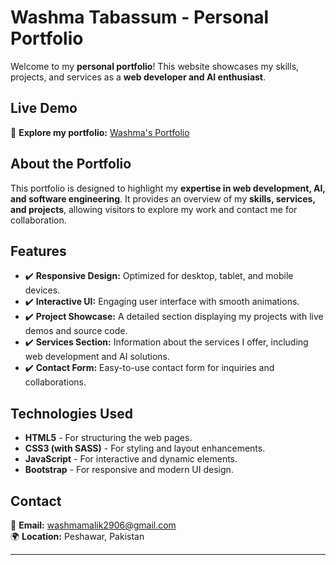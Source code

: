 # **Washma Tabassum - Personal Portfolio**  

Welcome to my **personal portfolio**! This website showcases my skills, projects, and services as a **web developer and AI enthusiast**.  

## **Live Demo**  
🔗 **Explore my portfolio:** [Washma's Portfolio](https://washmatabassum.github.io/Washma_Portfolio/)  

## **About the Portfolio**  
This portfolio is designed to highlight my **expertise in web development, AI, and software engineering**. It provides an overview of my **skills, services, and projects**, allowing visitors to explore my work and contact me for collaboration.  

## **Features**  
- ✔️ **Responsive Design:** Optimized for desktop, tablet, and mobile devices.  
- ✔️ **Interactive UI:** Engaging user interface with smooth animations.  
- ✔️ **Project Showcase:** A detailed section displaying my projects with live demos and source code.  
- ✔️ **Services Section:** Information about the services I offer, including web development and AI solutions.  
- ✔️ **Contact Form:** Easy-to-use contact form for inquiries and collaborations.  

## **Technologies Used**  
- **HTML5** - For structuring the web pages.  
- **CSS3 (with SASS)** - For styling and layout enhancements.  
- **JavaScript** - For interactive and dynamic elements.  
- **Bootstrap** - For responsive and modern UI design.  


## **Contact**  
📧 **Email:** [washmamalik2906@gmail.com](mailto:washmamalik2906@gmail.com)  
🌍 **Location:** Peshawar, Pakistan  

---

